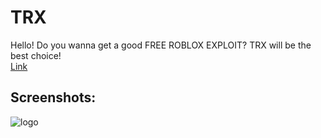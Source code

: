 # TRX
Hello! Do you wanna get a good FREE ROBLOX EXPLOIT? TRX will be the best choice!<br/> 
[Link](https://trx-roblox.com/ "TRX Website")
## Screenshots:
![logo](https://trx-roblox.com/img/app.png "Screenshot")
